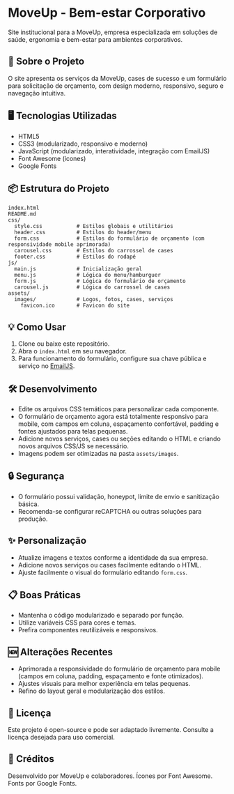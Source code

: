 # MoveUp - Bem-estar Corporativo

Site institucional para a MoveUp, empresa especializada em soluções de saúde, ergonomia e bem-estar para ambientes corporativos.

## 🚀 Sobre o Projeto
O site apresenta os serviços da MoveUp, cases de sucesso e um formulário para solicitação de orçamento, com design moderno, responsivo, seguro e navegação intuitiva.

## 🖥️ Tecnologias Utilizadas
- HTML5
- CSS3 (modularizado, responsivo e moderno)
- JavaScript (modularizado, interatividade, integração com EmailJS)
- Font Awesome (ícones)
- Google Fonts

## 📦 Estrutura do Projeto
```
index.html
README.md
css/
  style.css           # Estilos globais e utilitários
  header.css          # Estilos do header/menu
  form.css            # Estilos do formulário de orçamento (com responsividade mobile aprimorada)
  carousel.css        # Estilos do carrossel de cases
  footer.css          # Estilos do rodapé
js/
  main.js             # Inicialização geral
  menu.js             # Lógica do menu/hamburguer
  form.js             # Lógica do formulário de orçamento
  carousel.js         # Lógica do carrossel de cases
assets/
  images/             # Logos, fotos, cases, serviços
    favicon.ico       # Favicon do site
```

## 💡 Como Usar
1. Clone ou baixe este repositório.
2. Abra o `index.html` em seu navegador.
3. Para funcionamento do formulário, configure sua chave pública e serviço no [EmailJS](https://www.emailjs.com/).

## 🛠️ Desenvolvimento
- Edite os arquivos CSS temáticos para personalizar cada componente.
- O formulário de orçamento agora está totalmente responsivo para mobile, com campos em coluna, espaçamento confortável, padding e fontes ajustados para telas pequenas.
- Adicione novos serviços, cases ou seções editando o HTML e criando novos arquivos CSS/JS se necessário.
- Imagens podem ser otimizadas na pasta `assets/images`.

## 🔒 Segurança
- O formulário possui validação, honeypot, limite de envio e sanitização básica.
- Recomenda-se configurar reCAPTCHA ou outras soluções para produção.

## ✨ Personalização
- Atualize imagens e textos conforme a identidade da sua empresa.
- Adicione novos serviços ou cases facilmente editando o HTML.
- Ajuste facilmente o visual do formulário editando `form.css`.

## 📋 Boas Práticas
- Mantenha o código modularizado e separado por função.
- Utilize variáveis CSS para cores e temas.
- Prefira componentes reutilizáveis e responsivos.

## 🆕 Alterações Recentes
- Aprimorada a responsividade do formulário de orçamento para mobile (campos em coluna, padding, espaçamento e fonte otimizados).
- Ajustes visuais para melhor experiência em telas pequenas.
- Refino do layout geral e modularização dos estilos.

## 📄 Licença
Este projeto é open-source e pode ser adaptado livremente. Consulte a licença desejada para uso comercial.

## 🙏 Créditos
Desenvolvido por MoveUp e colaboradores. Ícones por Font Awesome. Fonts por Google Fonts.